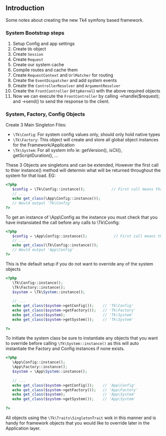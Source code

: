 
## Introduction


Some notes about creating the new Tk4 symfony based framework.


### System Bootstrap steps

1. Setup Config and app settings
1. Create `Db` object
1. Create `Session`
1. Create `Request`
1. Create our system cache
1. Compile routes and cache them
1. Create `RequestContext` and `UrlMatcher` for routing
1. Create the `EventDispatcher` and add system events
1. Create the `ControllerResolver` and `ArgumentResolver`
1. Create the `FrontController` (`HttpKernel`) with the above required objects
2. Now we can execute the `FrontController` by calling ->handle($request); and ->send() to send the response to the client.


### System, Factory, Config Objects

Create 3 Main Singleton Files:

 - `\Tk\Config`:    For system config values only, should only hold native types
 - `\Tk\Factory`:   This object will create and store all global object instances for the Framework/Application
 - `\Tk\System`:    For all system info ie: getVersion(), isCli(), getScriptDuration(), ...

These 3 Objects are singletons and can be extended, However the first call to thier instance() method
will determin what will be returned throughout the system for that load.
EG:
```php
<?php
   $config = \Tk\Config::instance();            // First call means that \Tk\Config is stored as the instance
   // ...
   echo get_class(\App\Config::instance());
   // Would output 'Tk\Config'
?>
```
To get an instance of \App\Config as the instance you must check that you have 
instansiated the call before any calls to \Tk\Config:

```php
<?php
   $config = \App\Config::instance();            // First call means that \App\Config is stored as the instance
   // ...
   echo get_class(\Tk\Config::instance());
   // Would output 'App\Config'
?>
```


This is the default setup if you do not want to override any of the system objects
```php
<?php
   \Tk\Config::instance();
   \Tk\Factory::instance();
   $system = \Tk\System::instance();
   
   // ...
   echo get_class($system->getConfig());    // 'Tk\Config'
   echo get_class($system->getFactory());   // 'Tk\Factory'
   echo get_class($system);                 // 'Tk\System'
   echo get_class($system->getSystem());    // 'Tk\System'
   
?>
```

To initiate the system class be sure to instantiate any objects that you want to override before calling `\Tk\System::instance()` 
as this will auto instantiate the Factory and Config instances if none exists.
```php
<?php
   \App\Config::instance();
   \App\Factory::instance();
   $system = \App\System::instance();
   
   // ...
   echo get_class($system->getConfig());    // 'App\Config'
   echo get_class($system->getFactory());   // 'App\Factory'
   echo get_class($system);                 // 'App\System'
   echo get_class($system->getSystem());    // 'App\System'
   
?>
```

All objects using the `\Tk\Traits\SingletonTrait` wok in this manner and is handy for framework objects
that you would like to override later in the Application layer.



